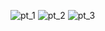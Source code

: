 ![pt_1](https://github.com/user-attachments/assets/68ebf14a-5b0e-4d79-8ceb-e0c5091528b9)
![pt_2](https://github.com/user-attachments/assets/5154c5d3-6165-4ed0-be3b-7a0ca5ac4164)
![pt_3](https://github.com/user-attachments/assets/e3ca9116-af3e-46a1-a42d-711456dfa391)
